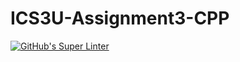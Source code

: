 # ICS3U-Assignment3-CPP

[![GitHub's Super Linter](https://github.com/Aidan-Lalonde-Novales/ICS3U-Assignment3-CPP/workflows/GitHub's%20Super%20Linter/badge.svg)](https://github.com/Aidan-Lalonde-Novales/ICS3U-Assignment3-CPP/actions)

